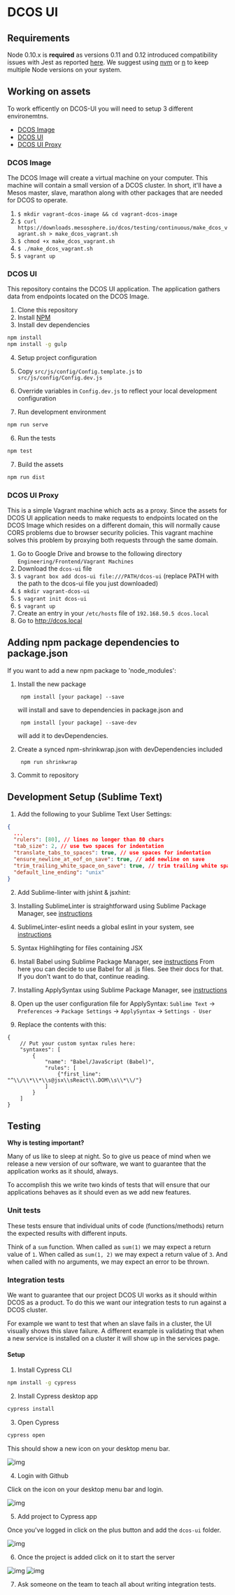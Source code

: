 # DCOS UI

## Requirements

Node 0.10.x is **required** as versions 0.11 and 0.12 introduced compatibility issues with Jest as reported [here](https://github.com/facebook/jest/issues/243). We suggest using [nvm](https://github.com/creationix/nvm) or [n](https://github.com/tj/n) to keep multiple Node versions on your system.

## Working on assets

To work efficently on DCOS-UI you will need to setup 3 different environemtns.
* [DCOS Image](#dcos-image)
* [DCOS UI](#dcos-ui)
* [DCOS UI Proxy](#dcos-ui-proxy)

### DCOS Image

The DCOS Image will create a virtual machine on your computer. This machine will contain a small version of a DCOS cluster. In short, it'll have a Mesos master, slave, marathon along with other packages that are needed for DCOS to operate.

1. `$ mkdir vagrant-dcos-image && cd vagrant-dcos-image`
2. `$ curl https://downloads.mesosphere.io/dcos/testing/continuous/make_dcos_vagrant.sh > make_dcos_vagrant.sh`
3. `$ chmod +x make_dcos_vagrant.sh`
4. `$ ./make_dcos_vagrant.sh`
5. `$ vagrant up`

### DCOS UI

This repository contains the DCOS UI application. The application gathers data from endpoints located on the DCOS Image.

1. Clone this repository
2. Install [NPM](https://npmjs.org/)
3. Install dev dependencies

  ```sh
  npm install
  npm install -g gulp
  ```

4. Setup project configuration

  1. Copy `src/js/config/Config.template.js` to `src/js/config/Config.dev.js`

  2. Override variables in `Config.dev.js` to reflect
  your local development configuration

5. Run development environment

  ```sh
  npm run serve
  ```

6. Run the tests

  ```sh
  npm test
  ```

7. Build the assets

  ```sh
  npm run dist
  ```

### DCOS UI Proxy

This is a simple Vagrant machine which acts as a proxy.
Since the assets for DCOS UI application needs to make requests to endpoints located on the DCOS Image which resides on a different domain, this will normally cause CORS problems due to browser security policies.
This vagrant machine solves this problem by proxying both requests through the same domain.

1. Go to Google Drive and browse to the following directory `Engineering/Frontend/Vagrant Machines`
2. Download the `dcos-ui` file
3. `$ vagrant box add dcos-ui file:///PATH/dcos-ui` (replace PATH with the path to the dcos-ui file you just downloaded)
4. `$ mkdir vagrant-dcos-ui`
5. `$ vagrant init dcos-ui`
6. `$ vagrant up`
7. Create an entry in your `/etc/hosts` file of `192.168.50.5 dcos.local`
6. Go to http://dcos.local


## Adding npm package dependencies to package.json

If you want to add a new npm package to 'node_modules':

1. Install the new package

        npm install [your package] --save
    will install and save to dependencies in package.json and

        npm install [your package] --save-dev
    will add it to devDependencies.

2. Create a synced npm-shrinkwrap.json with devDependencies included

        npm run shrinkwrap

3. Commit to repository

## Development Setup (Sublime Text)

1. Add the following to your Sublime Text User Settings:

  ```json
  {
    ...
    "rulers": [80], // lines no longer than 80 chars
    "tab_size": 2, // use two spaces for indentation
    "translate_tabs_to_spaces": true, // use spaces for indentation
    "ensure_newline_at_eof_on_save": true, // add newline on save
    "trim_trailing_white_space_on_save": true, // trim trailing white space on save
    "default_line_ending": "unix"
  }
  ```

2. Add Sublime-linter with jshint & jsxhint:

  1. Installing SublimeLinter is straightforward using Sublime Package Manager,
  see [instructions](http://sublimelinter.readthedocs.org/en/latest/installation.html#installing-via-pc)

  2. SublimeLinter-eslint needs a global eslint in your system,
  see [instructions](https://github.com/roadhump/SublimeLinter-eslint#sublimelinter-eslint)

3. Syntax Highlihgting for files containing JSX

  1. Install Babel using Sublime Package Manager,
  see [instructions](https://github.com/babel/babel-sublime)
  From here you can decide to use Babel for all .js files. See their
  docs for that. If you don't want to do that, continue reading.

  2. Installing ApplySyntax using Sublime Package Manager,
  see [instructions](https://github.com/facelessuser/ApplySyntax)

  3. Open up the user configuration file for ApplySyntax: `Sublime Text` ->
  `Preferences` -> `Package Settings` -> `ApplySyntax` -> `Settings - User`

  4. Replace the contents with this:
  ```
  {
      // Put your custom syntax rules here:
      "syntaxes": [
          {
              "name": "Babel/JavaScript (Babel)",
              "rules": [
                  {"first_line": "^\\/\\*\\*\\s@jsx\\sReact\\.DOM\\s\\*\\/"}
              ]
          }
      ]
  }
  ```

## Testing

**Why is testing important?**

Many of us like to sleep at night. So to give us peace of mind when we release a new version of our software, we want to guarantee that the application works as it should, always.

To accomplish this we write two kinds of tests that will ensure that our applications behaves as it should even as we add new features.

### Unit tests

These tests ensure that individual units of code (functions/methods) return the expected results with different inputs.

Think of a `sum` function. When called as `sum(1)` we may expect a return value of `1`. When called as `sum(1, 2)` we may expect a return value of `3`. And when called with no arguments, we may expect an error to be thrown.

### Integration tests

We want to guarantee that our project DCOS UI works as it should within DCOS as a product. To do this we want our integration tests to run against a DCOS cluster.

For example we want to test that when an slave fails in a cluster, the UI visually shows this slave failure. A different example is validating that when a new service is installed on a cluster it will show up in the services page.

#### Setup

1. Install Cypress CLI

  ```sh
  npm install -g cypress
  ```

2. Install Cypress desktop app

  ```sh
  cypress install
  ```

3. Open Cypress

  ```sh
  cypress open
  ```

  This should show a new icon on your desktop menu bar.

  ![img](../../../../../../../mesosphere/dcos-ui/blob/master/docs/images/cypress-desktop-icon.png?raw=true)

4. Login with Github

  Click on the icon on your desktop menu bar and login.

  ![img](../../../../../../../mesosphere/dcos-ui/blob/master/docs/images/cypress-login.png?raw=true)

5. Add project to Cypress app

  Once you've logged in click on the plus button and add the `dcos-ui` folder.

  ![img](../../../../../../../mesosphere/dcos-ui/blob/master/docs/images/cypress-no-projects.png?raw=true)

6. Once the project is added click on it to start the server

  ![img](../../../../../../../mesosphere/dcos-ui/blob/master/docs/images/cypress-project.png?raw=true)
  ![img](../../../../../../../mesosphere/dcos-ui/blob/master/docs/images/cypress-server-running.png?raw=true)

7. Ask someone on the team to teach all about writing integration tests.

